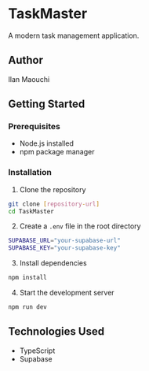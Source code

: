 # TaskMaster

A modern task management application.

## Author

Ilan Maouchi

## Getting Started

### Prerequisites

- Node.js installed
- npm package manager

### Installation

1. Clone the repository

```bash
git clone [repository-url]
cd TaskMaster
```

2. Create a `.env` file in the root directory

```bash
SUPABASE_URL="your-supabase-url"
SUPABASE_KEY="your-supabase-key"
```

3. Install dependencies

```bash
npm install
```

4. Start the development server

```bash
npm run dev
```

## Technologies Used

- TypeScript
- Supabase
